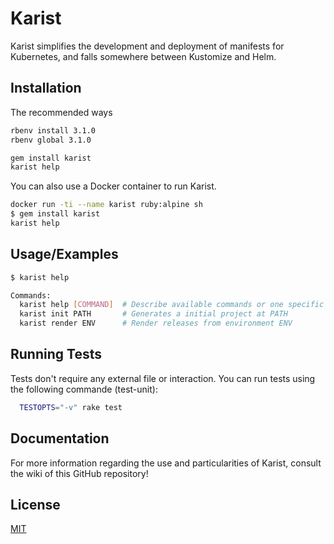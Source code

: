 
# Karist

Karist simplifies the development and deployment of manifests for Kubernetes, and falls somewhere between Kustomize and Helm.



## Installation

The recommended ways
```bash
rbenv install 3.1.0
rbenv global 3.1.0

gem install karist
karist help
```

You can also use a Docker container to run Karist.

```bash
docker run -ti --name karist ruby:alpine sh
$ gem install karist
karist help
```


## Usage/Examples


```bash
$ karist help

Commands:
  karist help [COMMAND]  # Describe available commands or one specific command
  karist init PATH       # Generates a initial project at PATH
  karist render ENV      # Render releases from environment ENV
```


## Running Tests

Tests don't require any external file or interaction. You can run tests using the following commande (test-unit):

```bash
  TESTOPTS="-v" rake test
```


## Documentation

For more information regarding the use and particularities of Karist, consult the wiki of this GitHub repository!
## License

[MIT](https://choosealicense.com/licenses/mit/)

